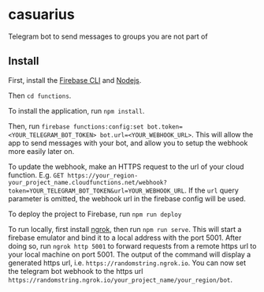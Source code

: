 # casuarius
Telegram bot to send messages to groups you are not part of

## Install
First, install the [Firebase CLI](https://firebase.google.com/docs/cli) and [Nodejs](https://nodejs.org/en/download/).

Then `cd functions`.

To install the application, run `npm install`.

Then, run `firebase functions:config:set bot.token=<YOUR_TELEGRAM_BOT_TOKEN> bot.url=<YOUR_WEBHOOK_URL>`. This will allow the app to send messages with your bot, and allow you to setup the webhook more easily later on.

To update the webhook, make an HTTPS request to the url of your cloud function. E.g. `GET https://your_region-your_project_name.cloudfunctions.net/webhook?token=YOUR_TELEGRAM_BOT_TOKEN&url=YOUR_WEBHOOK_URL`. If the `url` query parameter is omitted, the webhook url in the firebase config will be used.

To deploy the project to Firebase, run `npm run deploy`

To run locally, first install [ngrok](https://ngrok.com/download), then run `npm run serve`. This will start a firebase emulator and bind it to a local address with the port 5001. After doing so, run `ngrok http 5001` to forward requests from a remote https url to your local machine on port 5001. The output of the command will display a generated https url, i.e. `https://randomstring.ngrok.io`. You can now set the telegram bot webhook to the https url `https://randomstring.ngrok.io/your_project_name/your_region/bot`.
